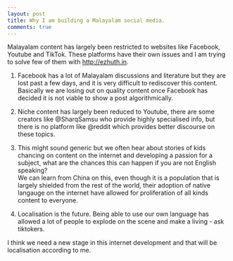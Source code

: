```yaml
---
layout: post
title: Why I am building a Malayalam social media.
comments: true
---
```

 
Malayalam content has largely been restricted to websites like Facebook, Youtube and TikTok.  These platforms have their own issues and I am trying to solve few of them with http://ezhuth.in.

1. Facebook has a lot of Malayalam discussions and literature but they are lost past a few days, and it is very difficult to rediscover this content. Basically we are losing out on quality content once Facebook has decided it is not viable to show a post algorithmically.

2. Niche content has largely been reduced to Youtube, there are some creators like 
@SharqSamsu
 who provide highly specialised info, but there is no platform like 
@reddit
 which provides better discourse on these topics.

3. This might sound generic but we often hear about stories of kids chancing on content on the internet and developing a passion for a subject, what are the chances this can happen if you are not English speaking?  
We can learn from China on this, even though it is a population that is largely shielded from the rest of the world, their adoption of native langauge on the internet have allowed for proliferation of all kinds content to everyone.

4. Localisation is the future. Being able to use our own language has allowed a lot of people to explode on the scene and make a living - ask tiktokers.

I think we need a new stage in this internet development and that will be localisation according to me.